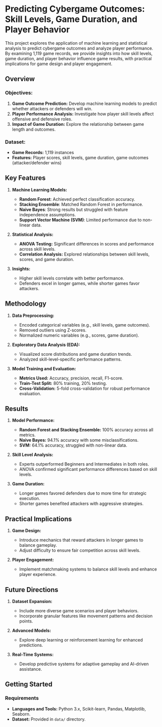 # Predicting Cybergame Outcomes: Skill Levels, Game Duration, and Player Behavior

This project explores the application of machine learning and statistical analysis to predict cybergame outcomes and analyze player performance. By examining 1,119 game records, we provide insights into how skill levels, game duration, and player behavior influence game results, with practical implications for game design and player engagement.

## Overview

### Objectives:
1. **Game Outcome Prediction:** Develop machine learning models to predict whether attackers or defenders will win.
2. **Player Performance Analysis:** Investigate how player skill levels affect offensive and defensive roles.
3. **Impact of Game Duration:** Explore the relationship between game length and outcomes.

### Dataset:
- **Game Records:** 1,119 instances
- **Features:** Player scores, skill levels, game duration, game outcomes (attacker/defender wins)

## Key Features

1. **Machine Learning Models:**
   - **Random Forest**: Achieved perfect classification accuracy.
   - **Stacking Ensemble**: Matched Random Forest in performance.
   - **Naive Bayes**: Strong results but struggled with feature independence assumptions.
   - **Support Vector Machine (SVM)**: Limited performance due to non-linear data.

2. **Statistical Analysis:**
   - **ANOVA Testing:** Significant differences in scores and performance across skill levels.
   - **Correlation Analysis:** Explored relationships between skill levels, scores, and game duration.

3. **Insights:**
   - Higher skill levels correlate with better performance.
   - Defenders excel in longer games, while shorter games favor attackers.

## Methodology

1. **Data Preprocessing:**
   - Encoded categorical variables (e.g., skill levels, game outcomes).
   - Removed outliers using Z-scores.
   - Normalized numeric variables (e.g., scores, game duration).

2. **Exploratory Data Analysis (EDA):**
   - Visualized score distributions and game duration trends.
   - Analyzed skill-level-specific performance patterns.

3. **Model Training and Evaluation:**
   - **Metrics Used:** Accuracy, precision, recall, F1-score.
   - **Train-Test Split:** 80% training, 20% testing.
   - **Cross-Validation:** 5-fold cross-validation for robust performance evaluation.

## Results

1. **Model Performance:**
   - **Random Forest and Stacking Ensemble:** 100% accuracy across all metrics.
   - **Naive Bayes:** 94.1% accuracy with some misclassifications.
   - **SVM:** 64.1% accuracy, struggled with non-linear data.

2. **Skill Level Analysis:**
   - Experts outperformed Beginners and Intermediates in both roles.
   - ANOVA confirmed significant performance differences based on skill levels.

3. **Game Duration:**
   - Longer games favored defenders due to more time for strategic execution.
   - Shorter games benefited attackers with aggressive strategies.

## Practical Implications

1. **Game Design:**
   - Introduce mechanics that reward attackers in longer games to balance gameplay.
   - Adjust difficulty to ensure fair competition across skill levels.

2. **Player Engagement:**
   - Implement matchmaking systems to balance skill levels and enhance player experience.

## Future Directions

1. **Dataset Expansion:**
   - Include more diverse game scenarios and player behaviors.
   - Incorporate granular features like movement patterns and decision points.

2. **Advanced Models:**
   - Explore deep learning or reinforcement learning for enhanced predictions.

3. **Real-Time Systems:**
   - Develop predictive systems for adaptive gameplay and AI-driven assistance.

## Getting Started

### Requirements
- **Languages and Tools:** Python 3.x, Scikit-learn, Pandas, Matplotlib, Seaborn.
- **Dataset:** Provided in `data/` directory.



